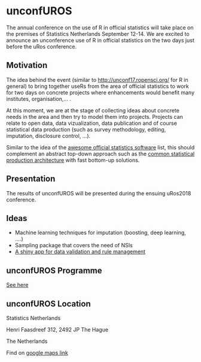 # unconfUROS
The annual conference on the use of R in official statistics will take place on the premises of Statistics Netherlands September 12-14. We are excited to announce an unconference use of R in official statistics on the two days just before the uRos conference.

## Motivation
The idea behind the event (similar to http://unconf17.ropensci.org/ for R in general) to bring together useRs from the area of official statistics to work for two days on concrete projects where enhancements would benefit many institutes, organisation,... .

At this moment, we are at the stage of collecting ideas about concrete needs in the area and then try to model them into projects. Projects can relate to open data, data vizualization, data publication and of course statistical data production (such as survey methodology, editing, imputation, disclosure control, ...).

Similar to the idea of the [awesome official statistics software](http://www.awesomeofficialstatistics.org) list, this should complement an abstract top-down approach such as the [common statistical production architecture](https://statswiki.unece.org/display/CSPA/CSPA+v1.5) with fast bottom-up solutions.

## Presentation

The results of unconfUROS will be presented during the ensuing uRos2018 conference.

## Ideas

 - Machine learning techniques for imputation (boosting, deep learning, ....)
 - Sampling package that covers the need of NSIs
 - [A shiny app for data validation and rule management](doc/data_validation.md)

## unconfUROS Programme

[See here](doc/programme.md)


## unconfUROS Location

Statistics Netherlands

Henri Faasdreef 312, 2492 JP The Hague

The Netherlands

Find on [google maps link](https://goo.gl/maps/LCE6FinFc3J2)


